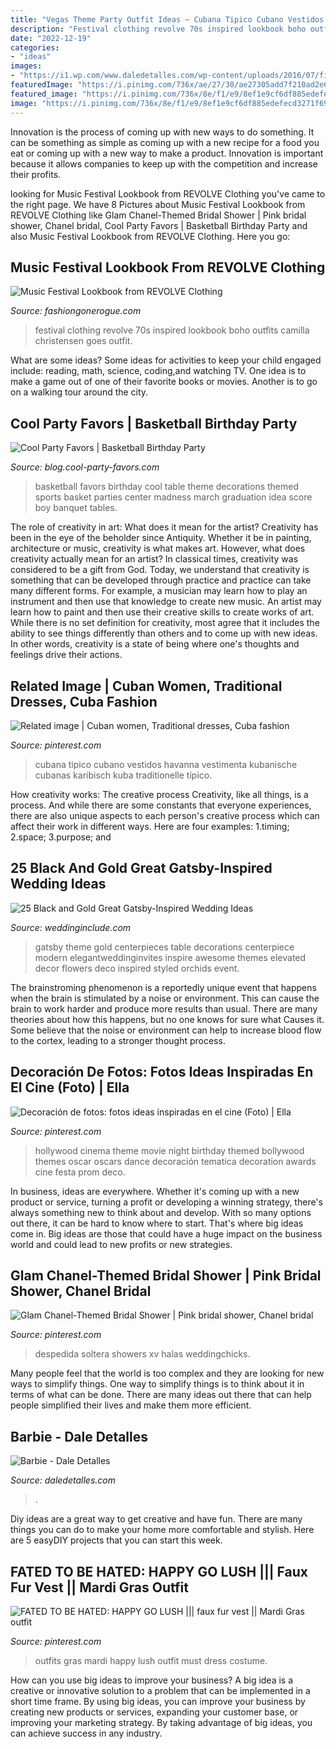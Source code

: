 ```yaml
---
title: "Vegas Theme Party Outfit Ideas ~ Cubana Tipico Cubano Vestidos Havanna Vestimenta Kubanische Cubanas Karibisch Kuba Traditionelle Típico"
description: "Festival clothing revolve 70s inspired lookbook boho outfits camilla christensen goes outfit"
date: "2022-12-19"
categories:
- "ideas"
images:
- "https://i1.wp.com/www.daledetalles.com/wp-content/uploads/2016/07/fiesta-barbie32.jpg"
featuredImage: "https://i.pinimg.com/736x/ae/27/30/ae27305add7f210ad2e6286c524d0bd3.jpg"
featured_image: "https://i.pinimg.com/736x/8e/f1/e9/8ef1e9cf6df885edefecd3271f69b8d7.jpg"
image: "https://i.pinimg.com/736x/8e/f1/e9/8ef1e9cf6df885edefecd3271f69b8d7.jpg"
---
```



Innovation is the process of coming up with new ways to do something. It can be something as simple as coming up with a new recipe for a food you eat or coming up with a new way to make a product. Innovation is important because it allows companies to keep up with the competition and increase their profits.

	

		
looking for Music Festival Lookbook from REVOLVE Clothing you've came to the right page. We have 8 Pictures about Music Festival Lookbook from REVOLVE Clothing like Glam Chanel-Themed Bridal Shower | Pink bridal shower, Chanel bridal, Cool Party Favors | Basketball Birthday Party and also Music Festival Lookbook from REVOLVE Clothing. Here you go:
		
    
## Music Festival Lookbook From REVOLVE Clothing

<img loading=lazy src="http://www.fashiongonerogue.com/wp-content/uploads/2015/03/revolve-music-festival-style-lookbook13.jpg" onerror="this.onerror=null;this.src='https://tse3.mm.bing.net/th?id=OIP.tg4Ckf8GyNec4LXLfp8p6AHaJ4&amp;pid=15.1';" alt="Music Festival Lookbook from REVOLVE Clothing">

_Source: fashiongonerogue.com_

>festival clothing revolve 70s inspired lookbook boho outfits camilla christensen goes outfit. 

	

What are some ideas?
Some ideas for activities to keep your child engaged include: reading, math, science, coding,and watching TV. One idea is to make a game out of one of their favorite books or movies. Another is to go on a walking tour around the city.

    
## Cool Party Favors | Basketball Birthday Party

<img loading=lazy src="http://blog.cool-party-favors.com/wp-content/uploads/2012/09/Basketball-Favors.jpg" onerror="this.onerror=null;this.src='https://tse2.mm.bing.net/th?id=OIP.NIR4dulhrUPbmHRRQaZX5wHaKQ&amp;pid=15.1';" alt="Cool Party Favors | Basketball Birthday Party">

_Source: blog.cool-party-favors.com_

>basketball favors birthday cool table theme decorations themed sports basket parties center madness march graduation idea score boy banquet tables. 

	

The role of creativity in art: What does it mean for the artist?
Creativity has been in the eye of the beholder since Antiquity. Whether it be in painting, architecture or music, creativity is what makes art. However, what does creativity actually mean for an artist? In classical times, creativity was considered to be a gift from God. Today, we understand that creativity is something that can be developed through practice and practice can take many different forms. For example, a musician may learn how to play an instrument and then use that knowledge to create new music. An artist may learn how to paint and then use their creative skills to create works of art. While there is no set definition for creativity, most agree that it includes the ability to see things differently than others and to come up with new ideas. In other words, creativity is a state of being where one's thoughts and feelings drive their actions.

    
## Related Image | Cuban Women, Traditional Dresses, Cuba Fashion

<img loading=lazy src="https://i.pinimg.com/736x/8e/f1/e9/8ef1e9cf6df885edefecd3271f69b8d7.jpg" onerror="this.onerror=null;this.src='https://tse2.mm.bing.net/th?id=OIP.UUy_76Ly5qhabHWsONpFrQHaLI&amp;pid=15.1';" alt="Related image | Cuban women, Traditional dresses, Cuba fashion">

_Source: pinterest.com_

>cubana tipico cubano vestidos havanna vestimenta kubanische cubanas karibisch kuba traditionelle típico. 

	

How creativity works: The creative process
Creativity, like all things, is a process. And while there are some constants that everyone experiences, there are also unique aspects to each person's creative process which can affect their work in different ways. Here are four examples: 1.timing; 2.space; 3.purpose; and 
    
## 25 Black And Gold Great Gatsby-Inspired Wedding Ideas

<img loading=lazy src="http://www.weddinginclude.com/wp-content/uploads/2017/07/Modern-Great-Gatsby-styled-elevated-centerpiece.jpg" onerror="this.onerror=null;this.src='https://tse4.mm.bing.net/th?id=OIP.pGSBr5-n0oA5bFYdLI8bvwHaLH&amp;pid=15.1';" alt="25 Black and Gold Great Gatsby-Inspired Wedding Ideas">

_Source: weddinginclude.com_

>gatsby theme gold centerpieces table decorations centerpiece modern elegantweddinginvites inspire awesome themes elevated decor flowers deco inspired styled orchids event. 

	

The brainstroming phenomenon is a reportedly unique event that happens when the brain is stimulated by a noise or environment. This can cause the brain to work harder and produce more results than usual. There are many theories about how this happens, but no one knows for sure what Causes it. Some believe that the noise or environment can help to increase blood flow to the cortex, leading to a stronger thought process.

    
## Decoración De Fotos: Fotos Ideas Inspiradas En El Cine (Foto) | Ella

<img loading=lazy src="https://i.pinimg.com/736x/ae/27/30/ae27305add7f210ad2e6286c524d0bd3.jpg" onerror="this.onerror=null;this.src='https://tse1.mm.bing.net/th?id=OIP.G9gNgm8S5IZu4kKSkzRCWAHaNK&amp;pid=15.1';" alt="Decoración de fotos: fotos ideas inspiradas en el cine (Foto) | Ella">

_Source: pinterest.com_

>hollywood cinema theme movie night birthday themed bollywood themes oscar oscars dance decoración tematica decoration awards cine festa prom deco. 

	

In business, ideas are everywhere. Whether it's coming up with a new product or service, turning a profit or developing a winning strategy, there's always something new to think about and develop. With so many options out there, it can be hard to know where to start. That's where big ideas come in. Big ideas are those that could have a huge impact on the business world and could lead to new profits or new strategies.

    
## Glam Chanel-Themed Bridal Shower | Pink Bridal Shower, Chanel Bridal

<img loading=lazy src="https://i.pinimg.com/736x/59/55/20/595520b677491346f1b3787531882610.jpg" onerror="this.onerror=null;this.src='https://tse2.mm.bing.net/th?id=OIP.vD_a-Wculp1E3K9WvGbNGgHaLF&amp;pid=15.1';" alt="Glam Chanel-Themed Bridal Shower | Pink bridal shower, Chanel bridal">

_Source: pinterest.com_

>despedida soltera showers xv halas weddingchicks. 

	

Many people feel that the world is too complex and they are looking for new ways to simplify things. One way to simplify things is to think about it in terms of what can be done. There are many ideas out there that can help people simplified their lives and make them more efficient.

    
## Barbie - Dale Detalles

<img loading=lazy src="https://i1.wp.com/www.daledetalles.com/wp-content/uploads/2016/07/fiesta-barbie32.jpg" onerror="this.onerror=null;this.src='https://tse4.mm.bing.net/th?id=OIP.tktIp8B3dbYWYise9lHrIwHaJ4&amp;pid=15.1';" alt="Barbie - Dale Detalles">

_Source: daledetalles.com_

>. 

	

Diy ideas are a great way to get creative and have fun. There are many things you can do to make your home more comfortable and stylish. Here are 5 easyDIY projects that you can start this week.

    
## FATED TO BE HATED: HAPPY GO LUSH ||| Faux Fur Vest || Mardi Gras Outfit

<img loading=lazy src="https://i.pinimg.com/736x/f5/4d/b8/f54db8f0c789b4c63e8e979e9cdf369e--female-fashion-high-fashion.jpg" onerror="this.onerror=null;this.src='https://tse1.mm.bing.net/th?id=OIP.ne-TIsaWjstopQP3L1SwrQHaJ3&amp;pid=15.1';" alt="FATED TO BE HATED: HAPPY GO LUSH ||| faux fur vest || Mardi Gras outfit">

_Source: pinterest.com_

>outfits gras mardi happy lush outfit must dress costume. 

	

How can you use big ideas to improve your business?
A big idea is a creative or innovative solution to a problem that can be implemented in a short time frame. By using big ideas, you can improve your business by creating new products or services, expanding your customer base, or improving your marketing strategy. By taking advantage of big ideas, you can achieve success in any industry.

